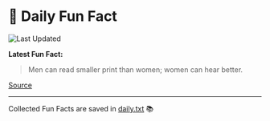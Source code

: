 # 🌟 Daily Fun Fact

![Last Updated](https://img.shields.io/badge/Last_Updated-2025_07_31-blue?style=flat-square)

**Latest Fun Fact:**

> Men can read smaller print than women; women can hear better.

[Source](http://www.djtech.net/humor/useless_facts.htm)

---

Collected Fun Facts are saved in [daily.txt](daily.txt) 📚
